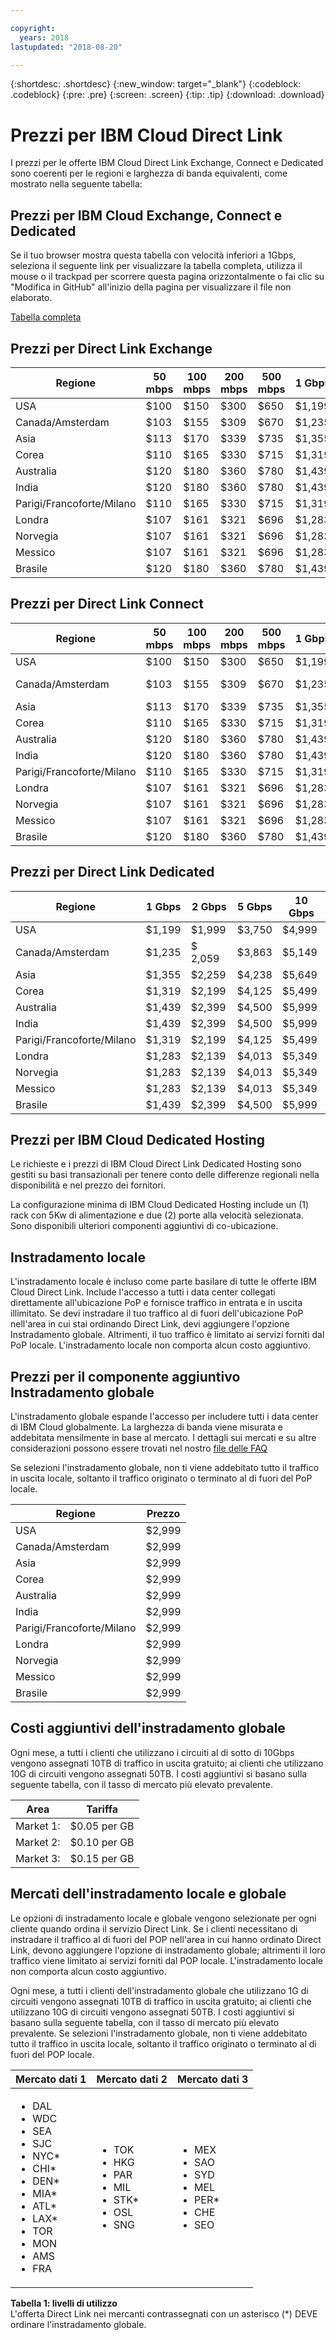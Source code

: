 ```yaml
---

copyright:
  years: 2018
lastupdated: "2018-08-20"

---
```


{:shortdesc: .shortdesc}
{:new_window: target="_blank"}
{:codeblock: .codeblock}
{:pre: .pre}
{:screen: .screen}
{:tip: .tip}
{:download: .download}


# Prezzi per IBM Cloud Direct Link 

I prezzi per le offerte IBM Cloud Direct Link Exchange, Connect e Dedicated sono coerenti per le regioni e larghezza di banda equivalenti, come mostrato nella seguente tabella:

## Prezzi per IBM Cloud Exchange, Connect e Dedicated

Se il tuo browser mostra questa tabella con velocità inferiori a 1Gbps, seleziona il seguente link per visualizzare la tabella completa, utilizza il mouse o il trackpad per scorrere questa pagina orizzontalmente o fai clic su "Modifica in GitHub" all'inizio della pagina per visualizzare il file non elaborato.

[Tabella completa](pricing-table.html)

## Prezzi per Direct Link Exchange

| Regione | 50 mbps | 100 mbps | 200 mbps | 500 mbps | 1 Gbps |
|----|----|----|----|----|----|
| USA |  $100 | $150 | $300 | $650 | $1,199 | 
| Canada/Amsterdam |  $103 | $155 | $309 | $670 | $1,235 |
| Asia | $113 | $170 | $339 | $735 | $1,355 |
| Corea | $110 | $165 | $330 | $715 | $1,319 |
| Australia | $120 | $180 | $360 | $780 | $1,439 |
| India | $120 | $180 | $360 | $780 | $1,439 |
| Parigi/Francoforte/Milano |  $110 | $165 | $330 | $715 | $1,319 |
| Londra |  $107 | $161 | $321 | $696 | $1,283 | 
| Norvegia | $107 | $161 | $321 | $696 | $1,283 | 
| Messico| $107 | $161 | $321 | $696 | $1,283 | 
| Brasile | $120 | $180 | $360 | $780 | $1,439 |

## Prezzi per Direct Link Connect

| Regione | 50 mbps | 100 mbps | 200 mbps | 500 mbps | 1 Gbps | 2 Gbps | 5 Gbps |
|----|----|----|----|----|----|----|----|
| USA |  $100 | $150 | $300 | $650 | $1,199 | $1,999 | $3,750 | 
| Canada/Amsterdam |  $103 | $155 | $309 | $670 | $1,235 | $ 2,059 | $3,863 | 
| Asia | $113 | $170 | $339 | $735 | $1,355 | $2,259 | $4,238 | 
| Corea | $110 | $165 | $330 | $715 | $1,319 | $2,199 | $4,125 | 
| Australia | $120 | $180 | $360 | $780 | $1,439 | $2,399 | $4,500| 
| India | $120 | $180 | $360 | $780 | $1,439 | $2,399 | $4,500|
| Parigi/Francoforte/Milano |  $110 | $165 | $330 | $715 | $1,319 | $2,199 | $4,125 | 
| Londra |  $107 | $161 | $321 | $696 | $1,283 | $2,139 | $4,013 |
| Norvegia | $107 | $161 | $321 | $696 | $1,283 | $2,139 | $4,013 | 
| Messico| $107 | $161 | $321 | $696 | $1,283 | $2,139 | $4,013 | 
| Brasile | $120 | $180 | $360 | $780 | $1,439 | $2,399 | $4,500|

## Prezzi per Direct Link Dedicated

| Regione |  1 Gbps | 2 Gbps | 5 Gbps | 10 Gbps |
|----|----|----|----|----|
| USA | $1,199 | $1,999 | $3,750 | $4,999 |
| Canada/Amsterdam | $1,235 | $ 2,059 | $3,863 | $5,149 |
| Asia | $1,355 | $2,259 | $4,238 | $5,649 |
| Corea | $1,319 | $2,199 | $4,125 | $5,499 |
| Australia | $1,439 | $2,399 | $4,500| $5,999 |
| India | $1,439 | $2,399 | $4,500| $5,999 |
| Parigi/Francoforte/Milano | $1,319 | $2,199 | $4,125 | $5,499 |
| Londra | $1,283 | $2,139 | $4,013 | $5,349 |
| Norvegia | $1,283 | $2,139 | $4,013 | $5,349 |
| Messico| $1,283 | $2,139 | $4,013 | $5,349 |
| Brasile | $1,439 | $2,399 | $4,500| $5,999 |

## Prezzi per IBM Cloud Dedicated Hosting

Le richieste e i prezzi di IBM Cloud Direct Link Dedicated Hosting sono gestiti su basi transazionali per tenere conto delle differenze regionali nella disponibilità e nel prezzo dei fornitori.

La configurazione minima di IBM Cloud Dedicated Hosting include un (1) rack con 5Kw di alimentazione e due (2) porte alla velocità selezionata. Sono disponibili ulteriori componenti aggiuntivi di co-ubicazione.

## Instradamento locale

L'instradamento locale è incluso come parte basilare di tutte le offerte IBM Cloud Direct Link. Include l'accesso a tutti i data center collegati direttamente all'ubicazione PoP e fornisce traffico in entrata e in uscita illimitato. Se devi instradare il tuo traffico al di fuori dell'ubicazione PoP nell'area in cui stai ordinando Direct Link, devi aggiungere l'opzione Instradamento globale. Altrimenti, il tuo traffico è limitato ai servizi forniti dal PoP locale. L'instradamento locale non comporta alcun costo aggiuntivo.

## Prezzi per il componente aggiuntivo Instradamento globale

L'instradamento globale espande l'accesso per includere tutti i data center di IBM Cloud globalmente. La larghezza di banda viene misurata e addebitata mensilmente in base al mercato. I dettagli sui mercati e su altre considerazioni possono essere trovati nel nostro [file delle FAQ](faqs.html#what-are-the-local-routing-and-global-routing-options)

Se selezioni l'instradamento globale, non ti viene addebitato tutto il traffico in uscita locale, soltanto il traffico originato o terminato al di fuori del PoP locale.

| Regione | Prezzo |
|---------|----------|
|USA | $2,999 |
|Canada/Amsterdam | $2,999 |
|Asia | $2,999 |
|Corea | $2,999 |
|Australia | $2,999 |
|India | $2,999 |
|Parigi/Francoforte/Milano | $2,999 |
|Londra | $2,999 |
|Norvegia | $2,999 |
|Messico | $2,999 |
|Brasile | $2,999 |

## Costi aggiuntivi dell'instradamento globale

Ogni mese, a tutti i clienti che utilizzano i circuiti al di sotto di 10Gbps vengono assegnati 10TB di traffico in uscita gratuito; ai clienti che utilizzano 10G di circuiti vengono assegnati 50TB. I costi aggiuntivi si basano sulla seguente tabella, con il tasso di mercato più elevato prevalente. 

|Area | Tariffa |
|--------|--------|
| Market 1: | $0.05 per GB |
| Market 2: | $0.10 per GB |
| Market 3: | $0.15 per GB |


## Mercati dell'instradamento locale e globale
Le opzioni di instradamento locale e globale vengono selezionate per ogni cliente quando ordina il servizio Direct Link. Se i clienti necessitano di instradare il traffico al di fuori del POP nell'area in cui hanno ordinato Direct Link, devono aggiungere l'opzione di instradamento globale; altrimenti il loro traffico viene limitato ai servizi forniti dal POP locale. L'instradamento locale non comporta alcun costo aggiuntivo.

Ogni mese, a tutti i clienti dell'instradamento globale che utilizzano 1G di circuiti vengono assegnati 10TB di traffico in uscita gratuito; ai clienti che utilizzano 10G di circuiti vengono assegnati 50TB. I costi aggiuntivi si basano sulla seguente tabella, con il tasso di mercato più elevato prevalente. Se selezioni l'instradamento globale, non ti viene addebitato tutto il traffico in uscita locale, soltanto il traffico originato o terminato al di fuori del POP locale.

|Mercato dati 1|Mercato dati 2|Mercato dati 3|
|---|---|---|
|<ul><li>DAL</li><li>WDC</li><li>SEA</li><li>SJC</li><li>NYC*</li><li>CHI*</li><li>DEN*</li><li>MIA*</li><li>ATL*</li><li>LAX*</li><li>TOR</li><li>MON</li><li>AMS</li><li>FRA</li></ul>|<ul><li>TOK</li><li>HKG</li><li>PAR</li><li>MIL</li><li>STK*</li><li>OSL</li><li>SNG</li></ul>|<ul><li>MEX</li><li>SAO</li><li>SYD</li><li>MEL</li><li>PER*</li><li>CHE</li><li>SEO</li></ul>|
**Tabella 1: livelli di utilizzo**<br/>
L'offerta Direct Link nei mercanti contrassegnati con un asterisco (*) DEVE ordinare l'instradamento globale.
